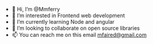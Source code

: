 - 👋 Hi, I’m @Mmferry
- 👀 I’m interested in Frontend web development
- 🌱 I’m currently learning Node and angular
- 💞️ I’m looking to collaborate on open source libraries
- 📫 You can reach me on this email mfaired@gmail.com

<!---
Mmferry/Mmferry is a ✨ special ✨ repository because its `README.md` (this file) appears on your GitHub profile.
You can click the Preview link to take a look at your changes.
--->
